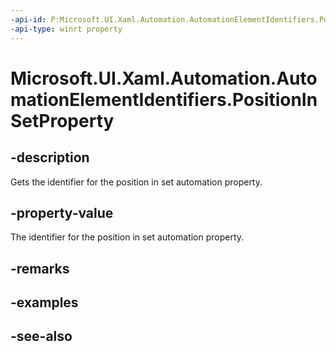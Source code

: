 ```yaml
---
-api-id: P:Microsoft.UI.Xaml.Automation.AutomationElementIdentifiers.PositionInSetProperty
-api-type: winrt property
---
```


<!-- Property syntax
public Windows.UI.Xaml.Automation.AutomationProperty PositionInSetProperty { get; }
-->

# Microsoft.UI.Xaml.Automation.AutomationElementIdentifiers.PositionInSetProperty

## -description
Gets the identifier for the position in set automation property.

## -property-value
The identifier for the position in set automation property.

## -remarks

## -examples

## -see-also
